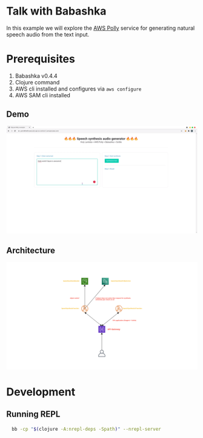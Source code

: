 # Talk with Babashka

In this example we will explore the [AWS Polly](https://aws.amazon.com/polly/) service for generating natural speech audio from the text input.

# Prerequisites
  1. Babashka v0.4.4 
  2. Clojure command
  3. AWS cli installed and configures via `aws configure`
  4. AWS SAM cli installed

## Demo
[![Demo video](./resources/demo.png)](https://www.youtube.com/watch?v=XJc6xma7v0A)

## Architecture
![Architecture](./resources/architecture.png)


# Development 
## Running REPL

``` sh
  bb -cp "$(clojure -A:nrepl-deps -Spath)" --nrepl-server 
```


  



